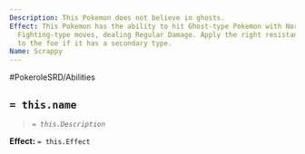 ```yaml
---
Description: This Pokemon does not believe in ghosts.
Effect: This Pokemon has the ability to hit Ghost-type Pokemon with Normal-type and
  Fighting-type moves, dealing Regular Damage. Apply the right resistances or weaknesses
  to the foe if it has a secondary type.
Name: Scrappy
---
```


#PokeroleSRD/Abilities

## `= this.name`

> *`= this.Description`*

**Effect:** `= this.Effect`
